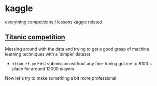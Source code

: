 # kaggle
everything competitions / lessons kaggle related

## [Titanic competition](https://www.kaggle.com/c/titanic)


Messing around with the data and trying to get a good grasp of machine learning techniques with a 'simple' dataset
* `titan_rf.py` First submission without any fine-tuning got me to 8100 ~ place for around 12000 players

Now let's try to make something a bit more professional
